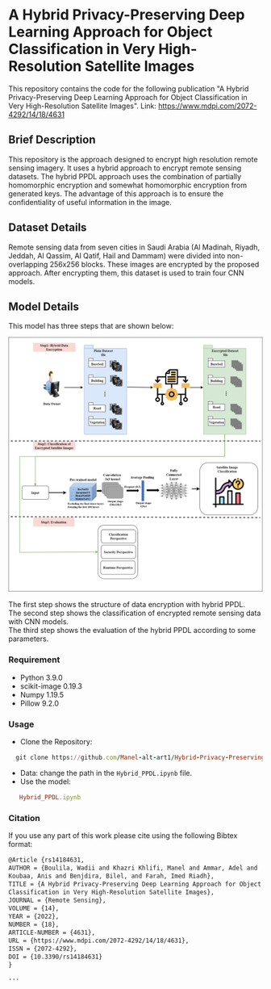 # A Hybrid Privacy-Preserving Deep Learning Approach for Object Classification in Very High-Resolution Satellite Images
This repository contains the code for the following publication "A Hybrid Privacy-Preserving Deep Learning Approach for Object Classification in Very High-Resolution Satellite Images". Link: https://www.mdpi.com/2072-4292/14/18/4631
 
## Brief Description
This repository is the approach designed to encrypt high resolution remote sensing imagery. It uses a hybrid approach to encrypt remote sensing datasets. The hybrid PPDL approach uses the combination of partially homomorphic encryption and somewhat homomorphic encryption from generated keys. The advantage of this approach is to ensure the confidentiality of useful information in the image.

## Dataset Details
Remote sensing data from seven cities in Saudi Arabia (Al Madinah, Riyadh, Jeddah, Al Qassim, Al Qatif, Hail and Dammam) were divided into non-overlapping 256x256 blocks. These images are encrypted by the proposed approach. After encrypting them, this dataset is used to train four CNN models. 

## Model Details
This model has three steps that are shown below:

![tree](GA.png)

The first step shows the structure of data encryption with hybrid PPDL.
<br />
The second step shows the classification of encrypted remote sensing data with CNN models.
<br />
The third step shows the evaluation of the hybrid PPDL according to some parameters. 

### Requirement
* Python 3.9.0
* scikit-image 0.19.3
* Numpy 1.19.5
* Pillow 9.2.0

### Usage
* Clone the Repository:
```ruby
  git clone https://github.com/Manel-alt-art1/Hybrid-Privacy-Preserving-Deep-Learning.git
```
* Data: 
change the path in the `Hybrid_PPDL.ipynb` file.
* Use the model:
```ruby
   Hybrid_PPDL.ipynb
```

### Citation

If you use any part of this work please cite using the following Bibtex format:
```
@Article {rs14184631,
AUTHOR = {Boulila, Wadii and Khazri Khlifi, Manel and Ammar, Adel and Koubaa, Anis and Benjdira, Bilel, and Farah, Imed Riadh},
TITLE = {A Hybrid Privacy-Preserving Deep Learning Approach for Object Classification in Very High-Resolution Satellite Images},
JOURNAL = {Remote Sensing},
VOLUME = {14},
YEAR = {2022},
NUMBER = {18},
ARTICLE-NUMBER = {4631},
URL = {https://www.mdpi.com/2072-4292/14/18/4631},
ISSN = {2072-4292},
DOI = {10.3390/rs14184631}
}

'''

